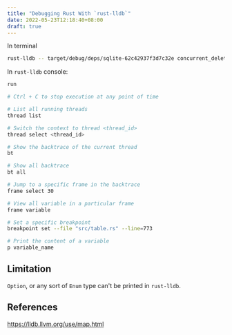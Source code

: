 ```yaml
---
title: "Debugging Rust With `rust-lldb`"
date: 2022-05-23T12:18:40+08:00
draft: true
---
```


In terminal

```bash
rust-lldb -- target/debug/deps/sqlite-62c42937f3d7c32e concurrent_delete_and_select
```

In `rust-lldb` console:

```bash
run

# Ctrl + C to stop execution at any point of time

# List all running threads
thread list

# Switch the context to thread <thread_id>
thread select <thread_id>

# Show the backtrace of the current thread
bt

# Show all backtrace
bt all

# Jump to a specific frame in the backtrace
frame select 30

# View all variable in a particular frame
frame variable

# Set a specific breakpoint
breakpoint set --file "src/table.rs" --line=773

# Print the content of a variable
p variable_name
```


## Limitation

`Option`, or any sort of `Enum` type can't be printed in `rust-lldb`.


## References

https://lldb.llvm.org/use/map.html

